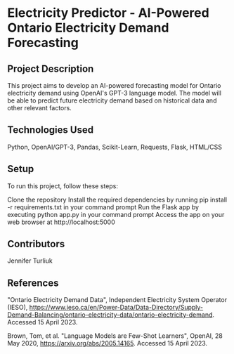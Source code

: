 # Electricity Predictor - AI-Powered Ontario Electricity Demand Forecasting

## Project Description
This project aims to develop an AI-powered forecasting model for Ontario electricity demand using OpenAI's GPT-3 language model. The model will be able to predict future electricity demand based on historical data and other relevant factors.

## Technologies Used
Python, OpenAI/GPT-3, Pandas, Scikit-Learn, Requests, Flask, HTML/CSS

## Setup

To run this project, follow these steps:

Clone the repository
Install the required dependencies by running pip install -r requirements.txt in your command prompt
Run the Flask app by executing python app.py in your command prompt
Access the app on your web browser at http://localhost:5000

## Contributors

Jennifer Turliuk

## References

"Ontario Electricity Demand Data", Independent Electricity System Operator (IESO), https://www.ieso.ca/en/Power-Data/Data-Directory/Supply-Demand-Balancing/ontario-electricity-data/ontario-electricity-demand. Accessed 15 April 2023.

Brown, Tom, et al. "Language Models are Few-Shot Learners", OpenAI, 28 May 2020, https://arxiv.org/abs/2005.14165. Accessed 15 April 2023.
